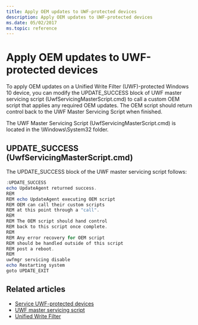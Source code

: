 ```yaml
---
title: Apply OEM updates to UWF-protected devices
description: Apply OEM updates to UWF-protected devices
ms.date: 05/02/2017
ms.topic: reference
---
```


# Apply OEM updates to UWF-protected devices

To apply OEM updates on a Unified Write Filter (UWF)-protected Windows 10 device, you can modify the UPDATE\_SUCCESS block of UWF master servicing script (UwfServicingMasterScript.cmd) to call a custom OEM script that applies any required OEM updates. The OEM script should return control back to the UWF Master Servicing Script when finished.

The UWF Master Servicing Script (UwfServicingMasterScript.cmd) is located in the \Windows\System32 folder.

## UPDATE_SUCCESS (UwfServicingMasterScript.cmd)

The UPDATE_SUCCESS block of the UWF master servicing script follows:

```powershell
:UPDATE_SUCCESS
echo UpdateAgent returned success.
REM
REM echo UpdateAgent executing OEM script
REM OEM can call their custom scripts
REM at this point through a "call".
REM
REM The OEM script should hand control
REM back to this script once complete.
REM
REM Any error recovery for OEM script
REM should be handled outside of this script
REM post a reboot.
REM
uwfmgr servicing disable
echo Restarting system
goto UPDATE_EXIT
```

## Related articles

- [Service UWF-protected devices](service-uwf-protected-devices.md)
- [UWF master servicing script](uwf-master-servicing-script.md)
- [Unified Write Filter]( index.md)
